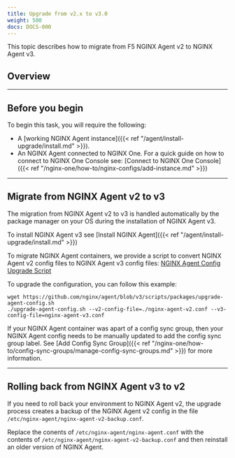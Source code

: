 ```yaml
---
title: Upgrade from v2.x to v3.0
weight: 500
docs: DOCS-000
---
```


This topic describes how to migrate from F5 NGINX Agent v2 to NGINX Agent v3.

## Overview

---

## Before you begin

To begin this task, you will require the following:

- A [working NGINX Agent instance]({{< ref "/agent/install-upgrade/install.md" >}}).
- An NGINX Agent connected to NGINX One. For a quick guide on how to connect to NGINX One Console see: [Connect to NGINX One Console]({{< ref "/nginx-one/how-to/nginx-configs/add-instance.md" >}})

---

## Migrate from NGINX Agent v2 to v3

The migration from NGINX Agent v2 to v3 is handled automatically by the package manager on your OS during the installation of NGINX Agent v3.

To install NGINX Agent v3 see [Install NGINX Agent]({{< ref "/agent/install-upgrade/install.md" >}})

To migrate NGINX Agent containers, we provide a script to convert NGINX Agent v2 config files to NGINX Agent v3 config files: [NGINX Agent Config Upgrade Script](https://github.com/nginx/agent/blob/v3/scripts/packages/upgrade-agent-config.sh)

To upgrade the configuration, you can follow this example:

```shell
wget https://github.com/nginx/agent/blob/v3/scripts/packages/upgrade-agent-config.sh
./upgrade-agent-config.sh --v2-config-file=./nginx-agent-v2.conf --v3-config-file=nginx-agent-v3.conf
```

If your NGINX Agent container was apart of a config sync group, then your NGINX Agent config needs to be manually updated to add the config sync group label. 
See [Add Config Sync Group]({{< ref "/nginx-one/how-to/config-sync-groups/manage-config-sync-groups.md" >}}) for more information.

---

## Rolling back from NGINX Agent v3 to v2

If you need to roll back your environment to NGINX Agent v2, the upgrade process creates a backup of the NGINX Agent v2 config in the file `/etc/nginx-agent/nginx-agent-v2-backup.conf`.

Replace the conents of `/etc/nginx-agent/nginx-agent.conf` with the contents of `/etc/nginx-agent/nginx-agent-v2-backup.conf` and then reinstall an older version of NGINX Agent.